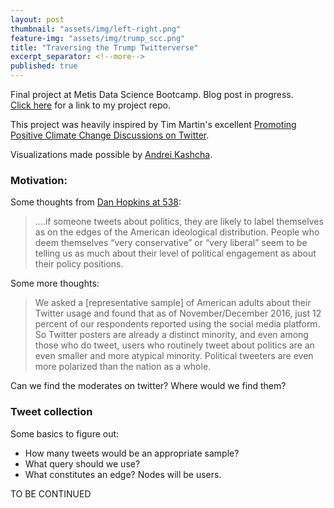 ```yaml
---
layout: post
thumbnail: "assets/img/left-right.png"
feature-img: "assets/img/trump_scc.png"
title: "Traversing the Trump Twitterverse"
excerpt_separator: <!--more-->
published: true
---
```

Final project at Metis Data Science Bootcamp. Blog post in progress.  
[Click here](https://github.com/jonkislin/traverse) for a link to my project repo.

This project was heavily inspired by Tim Martin's excellent [Promoting Positive Climate Change Discussions on Twitter](https://zeromh.github.io/climate_change_conversations/).

Visualizations made possible by [Andrei Kashcha](https://github.com/anvaka/pm).

<!--more-->
### Motivation:
Some thoughts from [Dan Hopkins at 538](https://fivethirtyeight.com/features/political-twitter-is-no-place-for-moderates):  
> ....if someone tweets about politics, they are likely to label themselves as on the edges of the American ideological distribution. People who deem themselves “very conservative” or “very liberal” seem to be telling us as much about their level of political engagement as about their policy positions.

Some more thoughts:   

>We asked a [representative sample] of American adults about their Twitter usage and found that as of November/December 2016, just 12 percent of our respondents reported using the social media platform. So Twitter posters are already a distinct minority, and even among those who do tweet, users who routinely tweet about politics are an even smaller and more atypical minority. Political tweeters are even more polarized than the nation as a whole.

Can we find the moderates on twitter?
Where would we find them?

### Tweet collection
Some basics to figure out:
- How many tweets would be an appropriate sample?
- What query should we use?
- What constitutes an edge? Nodes will be users.  


TO BE CONTINUED
